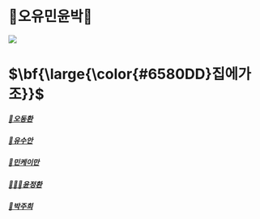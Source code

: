 # 🙌오유민윤박🙌

<img src="https://i0.wp.com/atiempo.tv/wp-content/uploads/2022/08/Dia-Internacional-de-la-Amistad.png?fit=2000%2C1204&ssl=1"/>

# <span>$\bf{\large{\color{#6580DD}집에가조\}}$</span>

##### [🛌오동환](/members/Oh.md)

##### [🌵유수안](/members/Yu.md)

##### [🐣민케이만](members/Min.md)

##### [🧑🏻‍💻윤정환](members/yoon.md)

##### [🤟박주희](members/Park.md)
